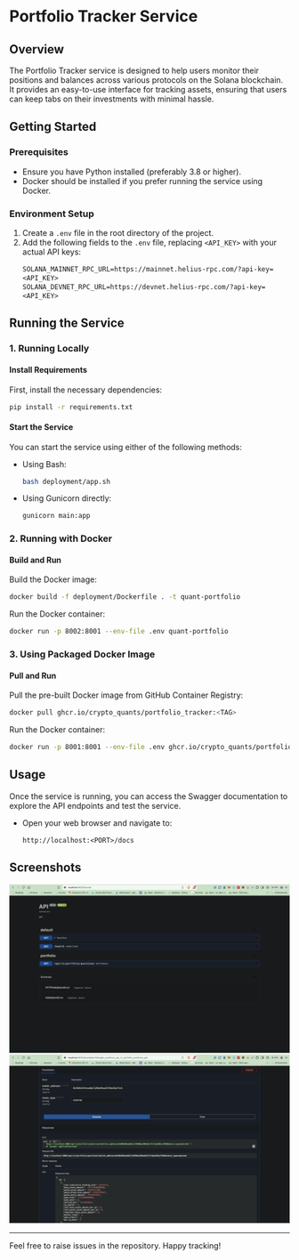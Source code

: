 # Portfolio Tracker Service

## Overview

The Portfolio Tracker service is designed to help users monitor their positions and balances across various protocols on the Solana blockchain. It provides an easy-to-use interface for tracking assets, ensuring that users can keep tabs on their investments with minimal hassle.

## Getting Started

### Prerequisites

- Ensure you have Python installed (preferably 3.8 or higher).
- Docker should be installed if you prefer running the service using Docker.

### Environment Setup

1. Create a `.env` file in the root directory of the project.
2. Add the following fields to the `.env` file, replacing `<API_KEY>` with your actual API keys:
   ```env
   SOLANA_MAINNET_RPC_URL=https://mainnet.helius-rpc.com/?api-key=<API_KEY>
   SOLANA_DEVNET_RPC_URL=https://devnet.helius-rpc.com/?api-key=<API_KEY>
   ```

## Running the Service

### 1. Running Locally

#### Install Requirements

First, install the necessary dependencies:

```bash
pip install -r requirements.txt
```

#### Start the Service

You can start the service using either of the following methods:

- Using Bash:

  ```bash
  bash deployment/app.sh
  ```

- Using Gunicorn directly:
  ```bash
  gunicorn main:app
  ```

### 2. Running with Docker

#### Build and Run

Build the Docker image:

```bash
docker build -f deployment/Dockerfile . -t quant-portfolio
```

Run the Docker container:

```bash
docker run -p 8002:8001 --env-file .env quant-portfolio
```

### 3. Using Packaged Docker Image

#### Pull and Run

Pull the pre-built Docker image from GitHub Container Registry:

```bash
docker pull ghcr.io/crypto_quants/portfolio_tracker:<TAG>
```

Run the Docker container:

```bash
docker run -p 8001:8001 --env-file .env ghcr.io/crypto_quants/portfolio_tracker:<TAG>
```

## Usage

Once the service is running, you can access the Swagger documentation to explore the API endpoints and test the service.

- Open your web browser and navigate to:
  ```
  http://localhost:<PORT>/docs
  ```

## Screenshots

![Dashboard Screenshot](assets/screenshots/dashboard.png)
![Portfolio Details Screenshot](assets/screenshots/portfolio.png)

---

Feel free to raise issues in the repository. Happy tracking!
